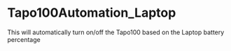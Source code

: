 # Tapo100Automation_Laptop
This will automatically turn on/off the Tapo100 based on the Laptop battery percentage
